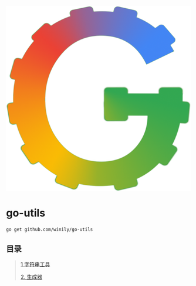 ![images text](./logo.png)

# go-utils

```shell
go get github.com/winily/go-utils
```

## 目录

>
> <a href="./doc/string_utils.md">1 字符串工具</a>
>
> <a href="./doc/generator.md">2. 生成器</a>
> 
> 
